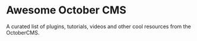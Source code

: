 # Awesome October CMS
A curated list of plugins, tutorials, videos and other cool resources from the OctoberCMS.
